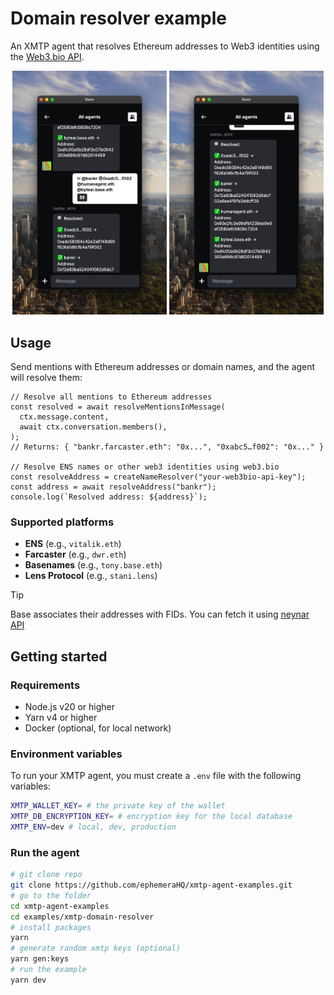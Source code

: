 # Domain resolver example

An XMTP agent that resolves Ethereum addresses to Web3 identities using the [Web3.bio API](https://api.web3.bio/).

<p align="center" >
  <img src="media/left.png" alt="Image 1" width="49%">
  <img src="media/right.png" alt="Image 2" width="49%">
</p>

## Usage

Send mentions with Ethereum addresses or domain names, and the agent will resolve them:

```tsx
// Resolve all mentions to Ethereum addresses
const resolved = await resolveMentionsInMessage(
  ctx.message.content,
  await ctx.conversation.members(),
);
// Returns: { "bankr.farcaster.eth": "0x...", "0xabc5…f002": "0x..." }

// Resolve ENS names or other web3 identities using web3.bio
const resolveAddress = createNameResolver("your-web3bio-api-key");
const address = await resolveAddress("bankr");
console.log(`Resolved address: ${address}`);
```

### Supported platforms

- **ENS** (e.g., `vitalik.eth`)
- **Farcaster** (e.g., `dwr.eth`)
- **Basenames** (e.g., `tony.base.eth`)
- **Lens Protocol** (e.g., `stani.lens`)

> [!TIP]
> Base associates their addresses with FIDs. You can fetch it using [neynar API](https://docs.neynar.com/reference/fetch-bulk-users)

## Getting started

### Requirements

- Node.js v20 or higher
- Yarn v4 or higher
- Docker (optional, for local network)

### Environment variables

To run your XMTP agent, you must create a `.env` file with the following variables:

```bash
XMTP_WALLET_KEY= # the private key of the wallet
XMTP_DB_ENCRYPTION_KEY= # encryption key for the local database
XMTP_ENV=dev # local, dev, production
```

### Run the agent

```bash
# git clone repo
git clone https://github.com/ephemeraHQ/xmtp-agent-examples.git
# go to the folder
cd xmtp-agent-examples
cd examples/xmtp-domain-resolver
# install packages
yarn
# generate random xmtp keys (optional)
yarn gen:keys
# run the example
yarn dev
```
